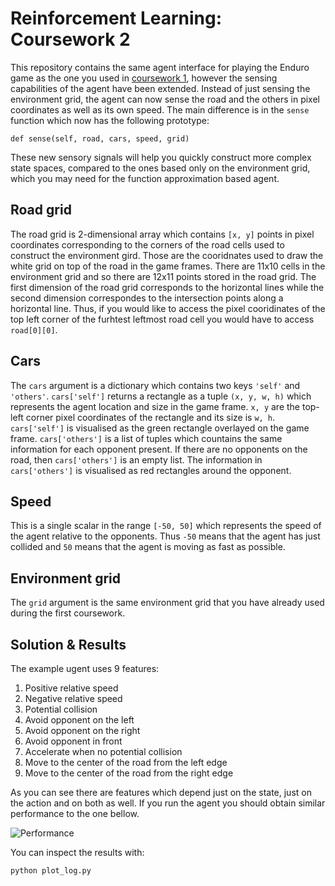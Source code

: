 # Reinforcement Learning: Coursework 2

This repository contains the same agent interface for playing the Enduro game as the one you used in [coursework 1](https://github.com/ipab-rad/rl-cw1), however the sensing capabilities of the agent have been extended. Instead of just sensing the environment grid, the agent can now sense the road and the others in pixel coordinates as well as its own speed. The main difference is in the `sense` function which now has the following prototype:

`def sense(self, road, cars, speed, grid)`

These new sensory signals will help you quickly construct more complex state spaces, compared to the ones based only on the environment grid, which you may need for the function approximation based agent.

## Road grid

The road grid is 2-dimensional array which contains `[x, y]` points in pixel coordinates corresponding to the corners of the road cells used to construct the environment gird. Those are the cooridnates used to draw the white grid on top of the road in the game frames. There are 11x10 cells in the environment grid and so there are 12x11 points stored in the road grid. The first dimension of the road grid corresponds to the horizontal lines while the second dimension correspondes to the intersection points along a horizontal line. Thus, if you would like to access the pixel cooridinates of the top left corner of the furhtest leftmost road cell you would have to access `road[0][0]`.

## Cars

The `cars` argument is a dictionary which contains two keys `'self'` and `'others'`. `cars['self']` returns a rectangle as a tuple `(x, y, w, h)` which represents the agent location and size in the game frame.  `x, y` are the top-left corner pixel coordinates of the rectangle and its size is `w, h`. `cars['self']` is visualised as the green rectangle overlayed on the game frame. `cars['others']` is a list of tuples which countains the same information for each opponent present. If there are no opponents on the road, then `cars['others']` is an empty list. The information in `cars['others']` is visualised as red rectangles around the opponent.

## Speed

This is a single scalar in the range `[-50, 50]` which represents the speed of the agent relative to the opponents. Thus `-50` means that the agent has just collided and `50` means that the agent is moving as fast as possible.

## Environment grid

The `grid` argument is the same environment grid that you have already used during the first coursework.

## Solution & Results
The example ugent uses 9 features:

1. Positive relative speed
2. Negative relative speed
3. Potential collision
4. Avoid opponent on the left
5. Avoid opponent on the right
6. Avoid opponent in front
7. Accelerate when no potential collision
8. Move to the center of the road from the left edge
9. Move to the center of the road from the right edge

As you can see there are features which depend just on the state, just on the action and on both as well. If you run the agent you should obtain similar performance to the one bellow.

![Performance](https://raw.githubusercontent.com/ipab-rad/rl-cw2/master/figs/performance.png)

You can inspect the results with:

```
python plot_log.py
```
